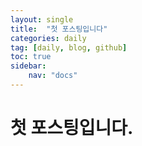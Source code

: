 ```yaml
---
layout: single
title:  "첫 포스팅입니다"
categories: daily
tag: [daily, blog, github]
toc: true
sidebar: 
    nav: "docs"
---
```


# 첫 포스팅입니다.
